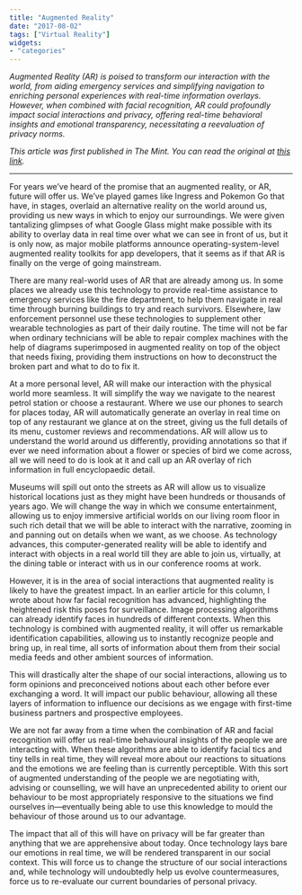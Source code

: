 ```yaml
---
title: "Augmented Reality"
date: "2017-08-02"
tags: ["Virtual Reality"]
widgets: 
- "categories"
---
```


*Augmented Reality (AR) is poised to transform our interaction with the world, from aiding emergency services and simplifying navigation to enriching personal experiences with real-time information overlays. However, when combined with facial recognition, AR could profoundly impact social interactions and privacy, offering real-time behavioral insights and emotional transparency, necessitating a reevaluation of privacy norms.*
<!--more-->
*This article was first published in The Mint. You can read the original at [this link](https://www.livemint.com/Opinion/2K0dnlG1J2cO73PUJ9WYrN/Augmented-reality.html).*

---

For years we’ve heard of the promise that an augmented reality, or AR, future will offer us. We’ve played games like Ingress and Pokemon Go that have, in stages, overlaid an alternative reality on the world around us, providing us new ways in which to enjoy our surroundings. We were given tantalizing glimpses of what Google Glass might make possible with its ability to overlay data in real time over what we can see in front of us, but it is only now, as major mobile platforms announce operating-system-level augmented reality toolkits for app developers, that it seems as if that AR is finally on the verge of going mainstream.

There are many real-world uses of AR that are already among us. In some places we already use this technology to provide real-time assistance to emergency services like the fire department, to help them navigate in real time through burning buildings to try and reach survivors. Elsewhere, law enforcement personnel use these technologies to supplement other wearable technologies as part of their daily routine. The time will not be far when ordinary technicians will be able to repair complex machines with the help of diagrams superimposed in augmented reality on top of the object that needs fixing, providing them instructions on how to deconstruct the broken part and what to do to fix it.

At a more personal level, AR will make our interaction with the physical world more seamless. It will simplify the way we navigate to the nearest petrol station or choose a restaurant. Where we use our phones to search for places today, AR will automatically generate an overlay in real time on top of any restaurant we glance at on the street, giving us the full details of its menu, customer reviews and recommendations. AR will allow us to understand the world around us differently, providing annotations so that if ever we need information about a flower or species of bird we come across, all we will need to do is look at it and call up an AR overlay of rich information in full encyclopaedic detail.

Museums will spill out onto the streets as AR will allow us to visualize historical locations just as they might have been hundreds or thousands of years ago. We will change the way in which we consume entertainment, allowing us to enjoy immersive artificial worlds on our living room floor in such rich detail that we will be able to interact with the narrative, zooming in and panning out on details when we want, as we choose. As technology advances, this computer-generated reality will be able to identify and interact with objects in a real world till they are able to join us, virtually, at the dining table or interact with us in our conference rooms at work.

However, it is in the area of social interactions that augmented reality is likely to have the greatest impact. In an earlier article for this column, I wrote about how far facial recognition has advanced, highlighting the heightened risk this poses for surveillance. Image processing algorithms can already identify faces in hundreds of different contexts. When this technology is combined with augmented reality, it will offer us remarkable identification capabilities, allowing us to instantly recognize people and bring up, in real time, all sorts of information about them from their social media feeds and other ambient sources of information.

This will drastically alter the shape of our social interactions, allowing us to form opinions and preconceived notions about each other before ever exchanging a word. It will impact our public behaviour, allowing all these layers of information to influence our decisions as we engage with first-time business partners and prospective employees.

We are not far away from a time when the combination of AR and facial recognition will offer us real-time behavioural insights of the people we are interacting with. When these algorithms are able to identify facial tics and tiny tells in real time, they will reveal more about our reactions to situations and the emotions we are feeling than is currently perceptible. With this sort of augmented understanding of the people we are negotiating with, advising or counselling, we will have an unprecedented ability to orient our behaviour to be most appropriately responsive to the situations we find ourselves in—eventually being able to use this knowledge to mould the behaviour of those around us to our advantage.

The impact that all of this will have on privacy will be far greater than anything that we are apprehensive about today. Once technology lays bare our emotions in real time, we will be rendered transparent in our social context. This will force us to change the structure of our social interactions and, while technology will undoubtedly help us evolve countermeasures, force us to re-evaluate our current boundaries of personal privacy.

